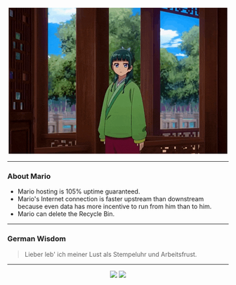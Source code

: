 <p align="center">
  <img src="assets/maomao.gif" />
</p>

---

### About Mario
- Mario hosting is 105% uptime guaranteed.
- Mario's Internet connection is faster upstream than downstream because even data has more incentive to run from him than to him.
- Mario can delete the Recycle Bin.

---

### German Wisdom
> Lieber leb' ich meiner Lust als Stempeluhr und Arbeitsfrust.

---

<p align="center">
  <a>
    <img height="180em" src="https://github-readme-stats-eight-theta.vercel.app/api?username=Torfkopp&show_icons=true&theme=dark&include_all_commits=true&count_private=true"/>
  </a>
  <a href="https://github.com/Torfkopp?tab=repositories">
    <img height="180em" src="https://github-readme-stats-eight-theta.vercel.app/api/top-langs/?username=torfkopp&layout=compact&theme=dark&langs_count=8&hide=java"/>
  </a>
</p>
